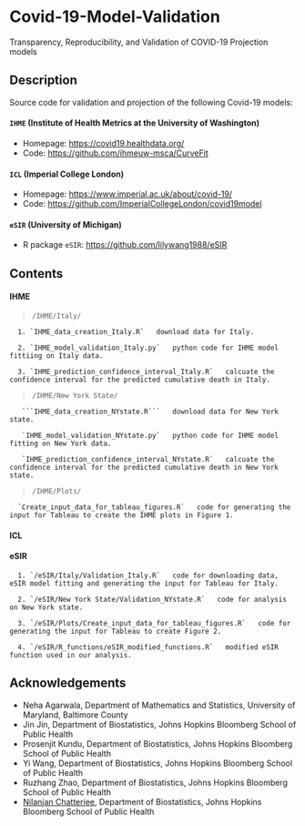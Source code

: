# Covid-19-Model-Validation
Transparency, Reproducibility, and Validation of COVID-19 Projection models

## Description
Source code for validation and projection of the following Covid-19 models:

#### `IHME` (Institute of Health Metrics at the University of Washington) 

* Homepage: https://covid19.healthdata.org/
* Code: https://github.com/ihmeuw-msca/CurveFit

#### `ICL` (Imperial College London)

* Homepage: https://www.imperial.ac.uk/about/covid-19/
* Code: https://github.com/ImperialCollegeLondon/covid19model

#### `eSIR` (University of Michigan)

* R package `eSIR`: https://github.com/lilywang1988/eSIR


## Contents

#### IHME
> `/IHME/Italy/`

      1. `IHME_data_creation_Italy.R`   download data for Italy.
      
      2. `IHME_model_validation_Italy.py`   python code for IHME model fittiing on Italy data.
      
      3. `IHME_prediction_confidence_interval_Italy.R`   calcuate the confidence interval for the predicted cumulative death in Italy.

> `/IHME/New York State/`

       ```IHME_data_creation_NYstate.R```   download data for New York state.
      
       `IHME_model_validation_NYstate.py`   python code for IHME model fitting on New York data.
      
       `IHME_prediction_confidence_interval_NYstate.R`   calcuate the confidence interval for the predicted cumulative death in New York state.

> `/IHME/Plots/`
      
      `Create_input_data_for_tableau_figures.R`   code for generating the input for Tableau to create the IHME plots in Figure 1.
#### ICL


#### eSIR

      1. `/eSIR/Italy/Validation_Italy.R`   code for downloading data, eSIR model fitting and generating the input for Tableau for Italy.
      
      2. `/eSIR/New York State/Validation_NYstate.R`   code for analysis on New York state.
      
      3. `/eSIR/Plots/Create_input_data_for_tableau_figures.R`   code for generating the input for Tableau to create Figure 2.
      
      4. `/eSIR/R_functions/eSIR_modified_functions.R`   modified eSIR function used in our analysis.






## Acknowledgements
* Neha Agarwala, Department of Mathematics and Statistics, University of Maryland, Baltimore County
* Jin Jin, Department of Biostatistics, Johns Hopkins Bloomberg School of Public Health
* Prosenjit Kundu, Department of Biostatistics, Johns Hopkins Bloomberg School of Public Health
* Yi Wang, Department of Biostatistics, Johns Hopkins Bloomberg School of Public Health
* Ruzhang Zhao, Department of Biostatistics, Johns Hopkins Bloomberg School of Public Health
* [Nilanjan Chatterjee](https://nilanjanchatterjee.org/), Department of Biostatistics, Johns Hopkins Bloomberg School of Public Health
 

